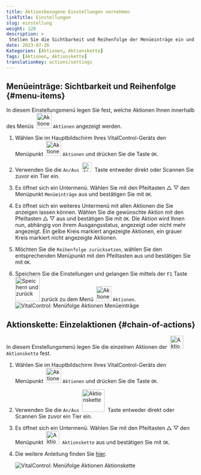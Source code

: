 ```yaml
---
title: Aktionsbezogene Einstellungen vornehmen
linkTitle: Einstellungen
slug: einstellung
weight: 120
description: >
 Stellen Sie die Sichtbarkeit und Reihenfolge der Menüeinträge ein und legen die Einzelaktionen der Aktionskette fest.
date: 2023-07-26
Kategorien: [Aktionen, Aktionskette]
Tags: [Aktionen, Aktionskette]
translationKey: actions/settings
---
```

## Menüeinträge: Sichtbarkeit und Reihenfolge  {#menu-items}
 
In diesem Einstellungsmenü legen Sie fest, welche Aktionen Ihnen innerhalb des Menüs &nbsp;<img src="/icons/actions.svg" width="40" align="bottom" alt="Aktionen" /> `Aktionen` angezeigt werden.

1. Wählen Sie im Hauptbildschirm Ihres VitalControl-Geräts den Menüpunkt &nbsp;<img src="/icons/actions.svg" width="40" align="bottom" alt="Aktionen" /> `Aktionen` und drücken Sie die Taste `OK`.

2. Verwenden Sie die `An/Aus` &nbsp;<img src="/icons/gear.svg" width="25" align="bottom" alt="Aktionskette" />&nbsp;  Taste entweder direkt oder Scannen Sie zuvor ein Tier ein.

3. Es öffnet sich ein Untermenü. Wählen Sie mit den Pfeiltasten △ ▽ den Menüpunkt `Menüeinträge` aus und bestätigen Sie mit `OK`.

4. Es öffnet sich ein weiteres Untermenü mit allen Aktionen die Sie anzeigen lassen können. Wählen Sie die gewünschte Aktion mit den Pfeiltasten △ ▽ aus und bestätigen Sie mit `OK`. Die Aktion wird Ihnen nun, abhängig von ihrem Ausgangsstatus, angezeigt oder nicht mehr angezeigt. Ein gelbe Kreis markiert angezeigte Aktionen, ein grauer Kreis markiert nicht angezeigte Aktionen.

5. Möchten Sie die `Reihenfolge zurücksetzen`, wählen Sie den entsprechenden Menüpunkt mit den Pfeiltasten aus und bestätigen Sie mit `OK`.

6. Speichern Sie die Einstellungen und gelangen Sie mittels der `F1` Taste &nbsp;<img src="/icons/footer/save_exit.svg" width="65" align="bottom" alt="Speichern und zurück" /> zurück zu dem Menü &nbsp;<img src="/icons/actions.svg" width="40" align="bottom" alt="Aktionen" /> `Aktionen`.
    ![VitalControl: Menüfolge Aktionen Menüeinträge](../bilder/menue.png "Menüeinträge")

## Aktionskette: Einzelaktionen {#chain-of-actions}

In diesem Einstellungsmenü legen Sie die einzelnen Aktionen der &nbsp;<img src="/icons/actions/action-chain.svg" width="35" align="bottom" alt="Aktionskette" />&nbsp; `Aktionskette` fest.

1. Wählen Sie im Hauptbildschirm Ihres VitalControl-Geräts den Menüpunkt &nbsp;<img src="/icons/actions.svg" width="40" align="bottom" alt="Aktionen" /> `Aktionen` und drücken Sie die Taste `OK`.

2. Verwenden Sie die `An/Aus` &nbsp;<img src="/icons/gear.svg" width="60" align="bottom" alt="Aktionskette" />&nbsp; Taste entweder direkt oder Scannen Sie zuvor ein Tier ein.

3. Es öffnet sich ein Untermenü. Wählen Sie mit den Pfeiltasten △ ▽ den Menüpunkt &nbsp;<img src="/icons/actions/action-chain.svg" width="35" align="bottom" alt="Aktionskette" />&nbsp; `Aktionskette` aus und bestätigen Sie mit `OK`.

4. Die weitere Anleitung finden Sie [hier](/docs/aktionskette/).

    ![VitalControl: Menüfolge Aktionen Aktionskette](../bilder/aktionskette.png "Aktionskette")
